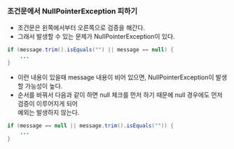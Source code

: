 ### 조건문에서 NullPointerException 피하기
- 조건문은 왼쪽에서부터 오른쪽으로 검증을 해간다.
- 그래서 발생할 수 있는 문제가 NullPointerException이 있다.

```java
if (message.trim().isEquals("") || message == null) {
    ...
}
```
- 이런 내용이 있을때 message 내용이 비어 있으면, NullPointerException이 발생할 가능성이 높다.
- 순서를 바꿔서 다음과 같이 하면 null 체크를 먼저 하기 때문에 null 경우에도 먼저 검증이 이루어지게 되어  
  예외는 발생하지 않는다.
  
```java
if (message == null || message.trim().isEquals("")) {
    ...
}
```